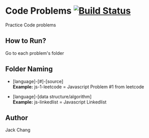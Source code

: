 # Code Problems [![Build Status](https://travis-ci.org/wei0831/code-problems.svg?branch=master)](https://travis-ci.org/wei0831/code-problems)
Practice Code problems

## How to Run?
Go to each problem's folder

## Folder Naming  
- [language]-[#]-[source]  
**Example:**
js-1-leetcode = Javascript Problem #1 from leetcode

- [language]-[data structure/algorithm]  
**Example:**
js-linkedlist = Javascript Linkedlist

## Author
Jack Chang
